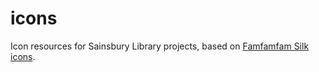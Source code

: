# icons
Icon resources for Sainsbury Library projects, based on [Famfamfam Silk icons](http://www.famfamfam.com/lab/icons/silk/).
